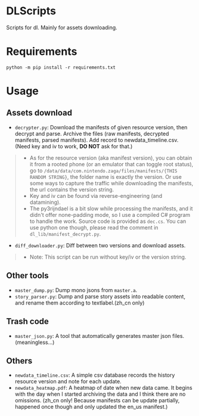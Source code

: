 # DLScripts
Scripts for dl. Mainly for assets downloading.
# Requirements
`python -m pip install -r requirements.txt`
# Usage
## Assets download
- ```decrypter.py```: Download the manifests of given resource version, then decrypt and parse. Archive the files (raw manifests, decrypted manifests, parsed manifests). Add record to newdata_timeline.csv. (Need key and iv to work, **DO NOT** ask for that.)  
> - As for the resource version (aka manifest version), you can obtain it from a rooted phone (or an emulator that can toggle root status), go to ```/data/data/com.nintendo.zaga/files/manifests/{THIS RANDOM STRING}```, the folder name is exactly the version. Or use some ways to capture the traffic while downloading the manifests, the url contains the version string.
> - Key and iv can be found via reverse-engineering (and datamining).
> - The py3rijndael is a bit slow while processing the manifests, and it didn't offer none-padding mode, so I use a compiled C# program to handle the work. Source code is provided as ```dec.cs```. You can use python one though, please read the comment in ```dl_lib/manifest_decrypt.py```.
- ```diff_downloader.py```: Diff between two versions and download assets.
> - Note: This script can be run without key/iv or the version string.
## Other tools
- ```master_dump.py```: Dump mono jsons from ```master.a```.
- ```story_parser.py```: Dump and parse story assets into readable content, and rename them according to textlabel.(zh_cn only)
## Trash code
- ```master_json.py```: A tool that automatically generates master json files. (meaningless...)
## Others
- ```newdata_timeline.csv```: A simple csv database records the history resource version and note for each update.
- ```newdata_heatmap.pdf```: A heatmap of date when new data came. It begins with the day when I started archiving the data and I think there are no omissions. (zh_cn only! Because manifests can be update partially, happened once though and only updated the en_us manifest.)